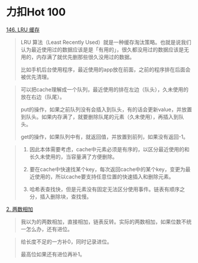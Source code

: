 力扣Hot 100
===

[146. LRU 缓存](https://leetcode.cn/problems/lru-cache/)

> LRU 算法（Least Recently Used）就是一种缓存淘汰策略。也就是说我们认为最近使用过的数据应该是是「有用的」，很久都没用过的数据应该是无用的，内存满了就优先删那些很久没用过的数据。
>
> 比如手机后台使用程序，最近使用的app放在前面，之前的程序排在后面会被优先清理。

> 可以把cache理解成一个队列，最近使用的排在左边（队头），久未使用的放在右边（队尾）。
>
> put的操作，如果之前队列没有会插入到队头，有的话会更新value，并放置到队头。如果内存满了，就要删除队尾的元素（久未使用），再插入到队头。
>
> get的操作，如果队列中有，就返回值，并放置到前列，如果没有返回-1。

> 1. 因此本体需要考虑，cache中元素必须是有序的，以区分最近使用的和长久未使用的，当容量满了方便删除。
> 2. 要在cache中快速找某个key，每次返回cache中的某个key，变更为最近使用的，所以cache要支持任意位置的快速插入和删除元素。
>
> 3. 哈希表查找快，但是元素没有固定无法区分使用事件。链表有顺序之分，插入删除块，查找慢。

[2. 两数相加](https://leetcode.cn/problems/add-two-numbers)

> 我以为的两数相加，直接相加，链表反转。实际的两数相加，如果位数不统一怎么办，还有进位。

> 给长度不足的一方补0，同时记录进位。
>
> 最高位如果还有进位再补1。